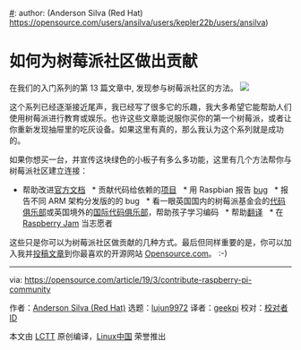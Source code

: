 [#]: collector: (lujun9972)
[#]: translator: (geekpi)
[#]: reviewer: ( )
[#]: publisher: ( )
[#]: url: ( )
[#]: subject: (How to contribute to the Raspberry Pi community)
[#]: via: (https://opensource.com/article/19/3/contribute-raspberry-pi-community)
[#]: author: (Anderson Silva (Red Hat) https://opensource.com/users/ansilva/users/kepler22b/users/ansilva)

如何为树莓派社区做出贡献
======
在我们的入门系列的第 13 篇文章中, 发现参与树莓派社区的方法。
![][1]

这个系列已经逐渐接近尾声，我已经写了很多它的乐趣，我大多希望它能帮助人们使用树莓派进行教育或娱乐。也许这些文章能说服你买你的第一个树莓派，或者让你重新发现抽屉里的吃灰设备。如果这里有真的，那么我认为这个系列就是成功的。

如果你想买一台，并宣传这块绿色的小板子有多么多功能，这里有几个方法帮你与树莓派社区建立连接：

  * 帮助改进[官方文档][2]
  * 贡献代码给依赖的[项目][3]
  * 用 Raspbian 报告 [bug][4]
  * 报告不同 ARM 架构分发版的的 bug
  * 看一眼英国国内的树莓派基金会的[代码俱乐部][5]或英国境外的[国际代码俱乐部][6]，帮助孩子学习编码
  * 帮助[翻译][7]
  * 在 [Raspberry Jam][8] 当志愿者



这些只是你可以为树莓派社区做贡献的几种方式。最后但同样重要的是，你可以加入我并[投稿文章][9]到你最喜欢的开源网站 [Opensource.com][10]。 :-)

--------------------------------------------------------------------------------

via: https://opensource.com/article/19/3/contribute-raspberry-pi-community

作者：[Anderson Silva (Red Hat)][a]
选题：[lujun9972][b]
译者：[geekpi](https://github.com/geekpi)
校对：[校对者ID](https://github.com/校对者ID)

本文由 [LCTT](https://github.com/LCTT/TranslateProject) 原创编译，[Linux中国](https://linux.cn/) 荣誉推出

[a]: https://opensource.com/users/ansilva/users/kepler22b/users/ansilva
[b]: https://github.com/lujun9972
[1]: https://opensource.com/sites/default/files/styles/image-full-size/public/lead-images/raspberry_pi_community.jpg?itok=dcKwb5et
[2]: https://www.raspberrypi.org/documentation/CONTRIBUTING.md
[3]: https://www.raspberrypi.org/github/
[4]: https://www.raspbian.org/RaspbianBugs
[5]: https://www.codeclub.org.uk/
[6]: https://www.codeclubworld.org/
[7]: https://www.raspberrypi.org/translate/
[8]: https://www.raspberrypi.org/jam/
[9]: https://opensource.com/participate
[10]: http://Opensource.com
